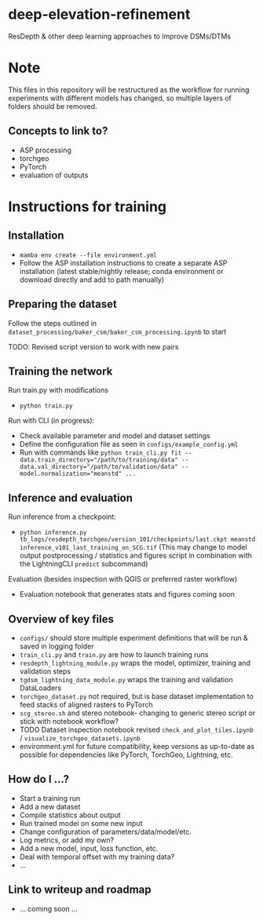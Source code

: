# deep-elevation-refinement
ResDepth &amp; other deep learning approaches to improve DSMs/DTMs

# Note
This files in this repository will be restructured as the workflow for running experiments with different models has changed, so multiple layers of folders should be removed.

## Concepts to link to?
- ASP processing
- torchgeo
- PyTorch
- evaluation of outputs

# Instructions for training

## Installation
- `mamba env create --file environment.yml`
- Follow the ASP installation instructions to create a separate ASP installation (latest stable/nightly release; conda environment or download directly and add to path manually)

## Preparing the dataset
Follow the steps outlined in `dataset_processing/baker_csm/baker_csm_processing.ipynb` to start

TODO: Revised script version to work with new pairs 


## Training the network
Run train.py with modifications
- `python train.py`

Run with CLI (in progress):
- Check available parameter and model and dataset settings
- Define the configuration file as seen in `configs/example_config.yml`
- Run with commands like `python train_cli.py fit --data.train_directory="/path/to/training/data" --data.val_directory="/path/to/validation/data" --model.normalization="meanstd" ...`


## Inference and evaluation

Run inference from a checkpoint:
- `python inference.py tb_logs/resdepth_torchgeo/version_101/checkpoints/last.ckpt meanstd inference_v101_last_training_on_SCG.tif`
(This may change to model output postprocessing / statistics and figures script in combination with the LightningCLI `predict` subcommand)

Evaluation (besides inspection with QGIS or preferred raster workflow)
- Evaluation notebook that generates stats and figures coming soon


## Overview of key files
- `configs/` should store multiple experiment definitions that will be run & saved in logging folder
- `train_cli.py` and `train.py` are how to launch training runs
- `resdepth_lightning_module.py` wraps the model, optimizer, training and validation steps
- `tgdsm_lightning_data_module.py` wraps the training and validation DataLoaders
- `torchgeo_dataset.py` not required, but is base dataset implementation to feed stacks of aligned rasters to PyTorch
- `scg_stereo.sh` and stereo notebook- changing to generic stereo script or stick with notebook workflow?
- TODO Dataset inspection notebook revised `check_and_plot_tiles.ipynb` / `visualize_torchgeo_datasets.ipynb`
- environment.yml for future compatibility, keep versions as up-to-date as possible for dependencies like PyTorch, TorchGeo, Lightning, etc.

## How do I ...?
- Start a training run
- Add a new dataset
- Compile statistics about output
- Run trained model on some new input
- Change configuration of parameters/data/model/etc.
- Log metrics, or add my own?
- Add a new model, input, loss function, etc.
- Deal with temporal offset with my training data?
- ...

## Link to writeup and roadmap
- ... coming soon ...

